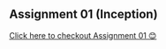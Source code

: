 
## Assignment 01 (Inception)
<a href="https://github.com/vaibhav1281/Namaste-React/blob/main/React-Day-1/README.md">Click here to checkout Assignment 01 😊</a>
